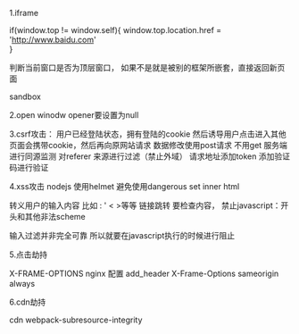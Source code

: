 1.iframe

if(window.top != window.self){
    window.top.location.href = 'http://www.baidu.com'  
}

判断当前窗口是否为顶层窗口， 如果不是就是被别的框架所嵌套，直接返回新页面

sandbox


2.open winodw
opener要设置为null

3.csrf攻击： 用户已经登陆状态，拥有登陆的cookie 然后诱导用户点击进入其他页面会携带cookie，然后再向原网站请求
数据修改使用post请求 不用get
服务端进行同源监测 对referer 来源进行过滤（禁止外域）
请求地址添加token
添加验证码进行验证

4.xss攻击
nodejs 使用helmet
避免使用dangerous set inner html

转义用户的输入内容 比如 : ' < >等等
链接跳转 要检查内容， 禁止javascript：开头和其他非法scheme

输入过滤并非完全可靠 所以就要在javascript执行的时候进行阻止


5.点击劫持

 X-FRAME-OPTIONS 
 nginx 配置 add_header X-Frame-Options sameorigin always

 6.cdn劫持

 cdn webpack-subresource-integrity
 <script integrity> 这个属性检验hash码
